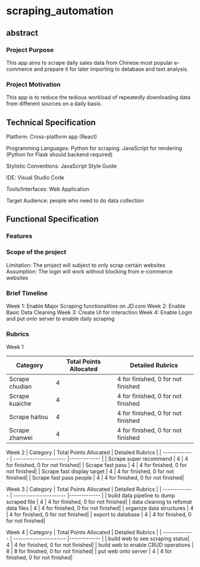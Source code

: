 # scraping_automation


## abstract
### Project Purpose
This app aims to scrape daily sales data from Chinese most popular e-commerce and prepare it for later importing to database and text analysis.
### Project Motivation
This app is to reduce the tedious workload of repeatedly downloading data from different sources on a daily basis.

## Technical Specification
Platform: Cross-platform app (React)

Programming Languages: Python for scraping.
                        JavaScript for rendering (Python for Flask should backend required)

Stylistic Conventions: JavaScript Style Guide

IDE: Visual Studio Code 

Tools/Interfaces: Web Application

Target Audience: people who need to do data collection

## Functional Specification
### Features

### Scope of the project
Limitation:
The project will subject to only scrap certain websites
Assumption:
The login will work without blocking from e-commerce websites
### Brief Timeline
Week 1: Enable Major Scraping functionalities on JD.com
Week 2: Enable Basic Data Cleaning
Week 3: Create UI for interaction 
Week 4: Enable Login and put onto server to enable daily scraping
### Rubrics

Week 1 

| Category      | Total Points Allocated | Detailed Rubrics |
| ------------- | ---------------------- |------------- |
| Scrape chudian | 4 | 4 for finished, 0 for not finished |
| Scrape kuaiche  | 4 |  4 for finished, 0 for not finished|
| Scrape haitou  | 4 |  4 for finished, 0 for not finished|
| Scrape zhanwei  | 4 |  4 for finished, 0 for not finished|

Week 2 
| Category      | Total Points Allocated | Detailed Rubrics |
| ------------- | ---------------------- |------------- |
| Scrape super recommend | 4 |  4 for finished, 0 for not finished|
| Scrape fast pass  | 4 |  4 for finished, 0 for not finished|
| Scrape fast display target  | 4 |  4 for finished, 0 for not finished|
| Scrape fast pass people  | 4 |  4 for finished, 0 for not finished|

Week 3
| Category      | Total Points Allocated | Detailed Rubrics |
| ------------- | ---------------------- |------------- |
| build data pipeline to dump scraped file | 4 |  4 for finished, 0 for not finished|
| data cleaning to refomat data files | 4 |  4 for finished, 0 for not finished|
| organize data structures | 4 |  4 for finished, 0 for not finished|
| export to database | 4 |  4 for finished, 0 for not finished|

Week 4
| Category      | Total Points Allocated | Detailed Rubrics |
| ------------- | ---------------------- |------------- |
| build web to see scraping status| 4 |  4 for finished, 0 for not finished|
| build web to enable CRUD operations | 8 |  8 for finished, 0 for not finished|
| put web onto server | 4 |  4 for finished, 0 for not finished|


